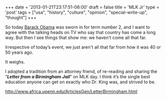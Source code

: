 +++
date = '2013-01-21T23:17:51-06:00'
draft = false
title = 'MLK Jr'
type = 'post'
tags = ["usa", "history", "culture", "opinion", "special-write-up", "thought"]
+++



So today <a href="https://en.wikipedia.org/wiki/Barack_Obama">Barack Obama</a> was sworn in for term number 2, and I want to agree with the talking heads on TV who say that country has come a long way.  But then I see things that show me: we haven't come all that far.<br />  

Irrespective of today’s event, we just aren't all that far from how it was 40 or 50 years ago.<br />

It weighs. <br />

I adopted a tradition from an attorney friend, of re-reading and sharing the “<b><i>Letter from a Birmingham Jail</i></b>” on MLK day. I think it’s the single best education anyone can get on exactly who Dr. King was, and strived to be. <br />

http://www.africa.upenn.edu/ArticlesGen/LetterBirmingham.html

